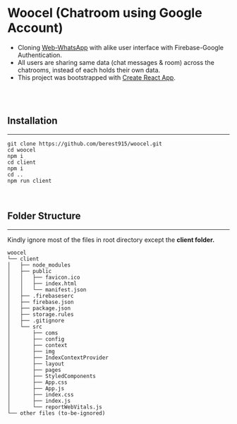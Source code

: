# **Woocel (Chatroom using Google Account)**
- Cloning [Web-WhatsApp](https://web.whatsapp.com/) with alike user interface with Firebase-Google Authentication.
- All users are sharing same data (chat messages & room) across the chatrooms, instead of each holds their own data.
- This project was bootstrapped with [Create React App](https://github.com/facebook/create-react-app).
</br>
</br>

## Installation
---
```
git clone https://github.com/berest915/woocel.git
cd woocel
npm i
cd client
npm i
cd ..
npm run client

```
</br>

## Folder Structure
---
Kindly ignore most of the files in root directory except the **client folder.**
```
woocel
└── client
│   ├── node_modules
│   ├── public
│   │   ├── favicon.ico
│   │   ├── index.html
│   │   └── manifest.json
│   ├── .firebaseserc
│   ├── firebase.json 
│   ├── package.json
│   ├── storage.rules
│   ├── .gitignore
│   └── src
│       ├── coms
│       ├── config
│       ├── context
│       ├── img
│       ├── IndexContextProvider
│       ├── layout
│       ├── pages
│       ├── StyledComponents
│       ├── App.css
│       ├── App.js
│       ├── index.css
│       ├── index.js
│       └── reportWebVitals.js
└── other files (to-be-ignored)
```








